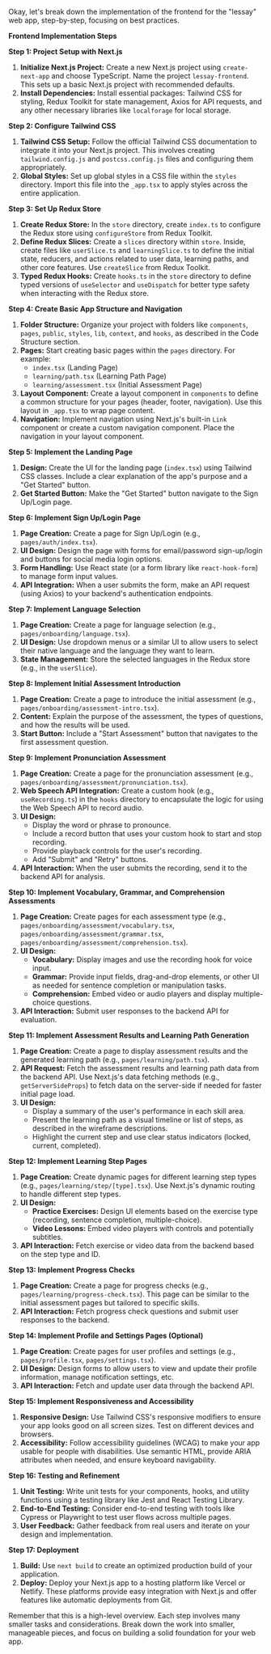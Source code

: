 Okay, let's break down the implementation of the frontend for the "lessay" web app, step-by-step, focusing on best practices.

**Frontend Implementation Steps**

**Step 1: Project Setup with Next.js**

1. **Initialize Next.js Project:** Create a new Next.js project using `create-next-app` and choose TypeScript. Name the project `lessay-frontend`. This sets up a basic Next.js project with recommended defaults.
2. **Install Dependencies:** Install essential packages: Tailwind CSS for styling, Redux Toolkit for state management, Axios for API requests, and any other necessary libraries like `localforage` for local storage.

**Step 2: Configure Tailwind CSS**

1. **Tailwind CSS Setup:** Follow the official Tailwind CSS documentation to integrate it into your Next.js project. This involves creating `tailwind.config.js` and `postcss.config.js` files and configuring them appropriately.
2. **Global Styles:** Set up global styles in a CSS file within the `styles` directory. Import this file into the `_app.tsx` to apply styles across the entire application.

**Step 3: Set Up Redux Store**

1. **Create Redux Store:** In the `store` directory, create `index.ts` to configure the Redux store using `configureStore` from Redux Toolkit.
2. **Define Redux Slices:** Create a `slices` directory within `store`. Inside, create files like `userSlice.ts` and `learningSlice.ts` to define the initial state, reducers, and actions related to user data, learning paths, and other core features. Use `createSlice` from Redux Toolkit.
3. **Typed Redux Hooks:** Create `hooks.ts` in the `store` directory to define typed versions of `useSelector` and `useDispatch` for better type safety when interacting with the Redux store.

**Step 4: Create Basic App Structure and Navigation**

1. **Folder Structure:** Organize your project with folders like `components`, `pages`, `public`, `styles`, `lib`, `context`, and `hooks`, as described in the Code Structure section.
2. **Pages:** Start creating basic pages within the `pages` directory. For example:
    *   `index.tsx` (Landing Page)
    *   `learning/path.tsx` (Learning Path Page)
    *   `learning/assessment.tsx` (Initial Assessment Page)
3. **Layout Component:** Create a layout component in `components` to define a common structure for your pages (header, footer, navigation). Use this layout in `_app.tsx` to wrap page content.
4. **Navigation:** Implement navigation using Next.js's built-in `Link` component or create a custom navigation component. Place the navigation in your layout component.

**Step 5: Implement the Landing Page**

1. **Design:** Create the UI for the landing page (`index.tsx`) using Tailwind CSS classes. Include a clear explanation of the app's purpose and a "Get Started" button.
2. **Get Started Button:** Make the "Get Started" button navigate to the Sign Up/Login page.

**Step 6: Implement Sign Up/Login Page**

1. **Page Creation:** Create a page for Sign Up/Login (e.g., `pages/auth/index.tsx`).
2. **UI Design:** Design the page with forms for email/password sign-up/login and buttons for social media login options.
3. **Form Handling:** Use React state (or a form library like `react-hook-form`) to manage form input values.
4. **API Integration:** When a user submits the form, make an API request (using Axios) to your backend's authentication endpoints.

**Step 7: Implement Language Selection**

1. **Page Creation:** Create a page for language selection (e.g., `pages/onboarding/language.tsx`).
2. **UI Design:** Use dropdown menus or a similar UI to allow users to select their native language and the language they want to learn.
3. **State Management:** Store the selected languages in the Redux store (e.g., in the `userSlice`).

**Step 8: Implement Initial Assessment Introduction**

1. **Page Creation:** Create a page to introduce the initial assessment (e.g., `pages/onboarding/assessment-intro.tsx`).
2. **Content:** Explain the purpose of the assessment, the types of questions, and how the results will be used.
3. **Start Button:** Include a "Start Assessment" button that navigates to the first assessment question.

**Step 9: Implement Pronunciation Assessment**

1. **Page Creation:** Create a page for the pronunciation assessment (e.g., `pages/onboarding/assessment/pronunciation.tsx`).
2. **Web Speech API Integration:** Create a custom hook (e.g., `useRecording.ts`) in the `hooks` directory to encapsulate the logic for using the Web Speech API to record audio.
3. **UI Design:**
    *   Display the word or phrase to pronounce.
    *   Include a record button that uses your custom hook to start and stop recording.
    *   Provide playback controls for the user's recording.
    *   Add "Submit" and "Retry" buttons.
4. **API Interaction:** When the user submits the recording, send it to the backend API for analysis.

**Step 10: Implement Vocabulary, Grammar, and Comprehension Assessments**

1. **Page Creation:** Create pages for each assessment type (e.g., `pages/onboarding/assessment/vocabulary.tsx`, `pages/onboarding/assessment/grammar.tsx`, `pages/onboarding/assessment/comprehension.tsx`).
2. **UI Design:**
    *   **Vocabulary:** Display images and use the recording hook for voice input.
    *   **Grammar:** Provide input fields, drag-and-drop elements, or other UI as needed for sentence completion or manipulation tasks.
    *   **Comprehension:** Embed video or audio players and display multiple-choice questions.
3. **API Interaction:** Submit user responses to the backend API for evaluation.

**Step 11: Implement Assessment Results and Learning Path Generation**

1. **Page Creation:** Create a page to display assessment results and the generated learning path (e.g., `pages/learning/path.tsx`).
2. **API Request:** Fetch the assessment results and learning path data from the backend API. Use Next.js's data fetching methods (e.g., `getServerSideProps`) to fetch data on the server-side if needed for faster initial page load.
3. **UI Design:**
    *   Display a summary of the user's performance in each skill area.
    *   Present the learning path as a visual timeline or list of steps, as described in the wireframe descriptions.
    *   Highlight the current step and use clear status indicators (locked, current, completed).

**Step 12: Implement Learning Step Pages**

1. **Page Creation:** Create dynamic pages for different learning step types (e.g., `pages/learning/step/[type].tsx`). Use Next.js's dynamic routing to handle different step types.
2. **UI Design:**
    *   **Practice Exercises:** Design UI elements based on the exercise type (recording, sentence completion, multiple-choice).
    *   **Video Lessons:** Embed video players with controls and potentially subtitles.
3. **API Interaction:** Fetch exercise or video data from the backend based on the step type and ID.

**Step 13: Implement Progress Checks**

1. **Page Creation:** Create a page for progress checks (e.g., `pages/learning/progress-check.tsx`). This page can be similar to the initial assessment pages but tailored to specific skills.
2. **API Interaction:** Fetch progress check questions and submit user responses to the backend.

**Step 14: Implement Profile and Settings Pages (Optional)**

1. **Page Creation:** Create pages for user profiles and settings (e.g., `pages/profile.tsx`, `pages/settings.tsx`).
2. **UI Design:** Design forms to allow users to view and update their profile information, manage notification settings, etc.
3. **API Interaction:** Fetch and update user data through the backend API.

**Step 15: Implement Responsiveness and Accessibility**

1. **Responsive Design:** Use Tailwind CSS's responsive modifiers to ensure your app looks good on all screen sizes. Test on different devices and browsers.
2. **Accessibility:** Follow accessibility guidelines (WCAG) to make your app usable for people with disabilities. Use semantic HTML, provide ARIA attributes when needed, and ensure keyboard navigability.

**Step 16: Testing and Refinement**

1. **Unit Testing:** Write unit tests for your components, hooks, and utility functions using a testing library like Jest and React Testing Library.
2. **End-to-End Testing:** Consider end-to-end testing with tools like Cypress or Playwright to test user flows across multiple pages.
3. **User Feedback:** Gather feedback from real users and iterate on your design and implementation.

**Step 17: Deployment**

1. **Build:** Use `next build` to create an optimized production build of your application.
2. **Deploy:** Deploy your Next.js app to a hosting platform like Vercel or Netlify. These platforms provide easy integration with Next.js and offer features like automatic deployments from Git.

Remember that this is a high-level overview. Each step involves many smaller tasks and considerations. Break down the work into smaller, manageable pieces, and focus on building a solid foundation for your web app.
